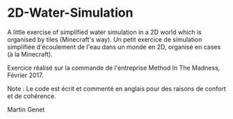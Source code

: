 # 2D-Water-Simulation
A little exercise of simplified water simulation in a 2D world which is organised by tiles (Minecraft's way).
Un petit exercice de simulation simplifiée d'écoulement de l'eau dans un monde en 2D, organisé en cases (à la Minecraft).

Exercice réalisé sur la commande de l'entreprise Method In The Madness, Février 2017.

Note : Le code est écrit et commenté en anglais pour des raisons de confort et de cohérence.


Martin Genet
